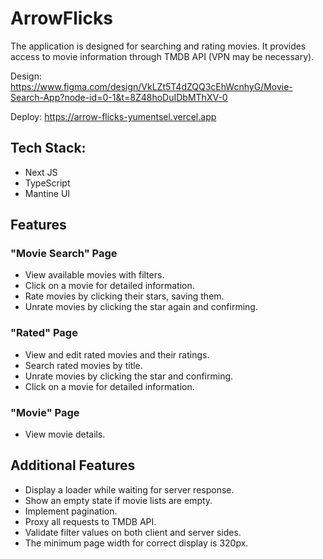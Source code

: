 # ArrowFlicks

The application is designed for searching and rating movies. It provides access to movie information through TMDB API (VPN may be necessary).

Design: https://www.figma.com/design/VkLZt5T4dZQQ3cEhWcnhyG/Movie-Search-App?node-id=0-1&t=8Z48hoDuIDbMThXV-0

Deploy: https://arrow-flicks-yumentsel.vercel.app

## Tech Stack:

- Next JS
- TypeScript
- Mantine UI

## Features

### "Movie Search" Page

- View available movies with filters.
- Click on a movie for detailed information.
- Rate movies by clicking their stars, saving them.
- Unrate movies by clicking the star again and confirming.

### "Rated" Page

- View and edit rated movies and their ratings.
- Search rated movies by title.
- Unrate movies by clicking the star and confirming.
- Click on a movie for detailed information.

### "Movie" Page

- View movie details.

## Additional Features

- Display a loader while waiting for server response.
- Show an empty state if movie lists are empty.
- Implement pagination.
- Proxy all requests to TMDB API.
- Validate filter values on both client and server sides.
- The minimum page width for correct display is 320px.
